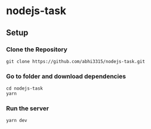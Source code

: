 # nodejs-task

## Setup

### Clone the Repository
```
git clone https://github.com/abhi3315/nodejs-task.git
```

### Go to folder and download dependencies
```
cd nodejs-task
yarn
```

### Run the server
```
yarn dev
```

